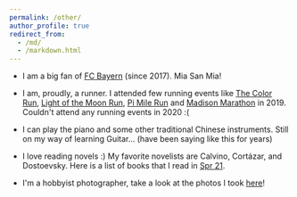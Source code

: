 ```yaml
---
permalink: /other/
author_profile: true
redirect_from: 
  - /md/
  - /markdown.html
---
```


* I am a big fan of [FC Bayern](https://fcbayern.com/en) (since 2017). Mia San Mia! 

* I am, proudly, a runner. I attended few running events like [The Color Run](https://thecolorrun.com/locations/madison/), [Light of the Moon Run](https://recwell.wisc.edu/lightofthemoon/), [Pi Mile Run](https://tbp.slc.engr.wisc.edu/events/pimilerun/index.html) and [Madison Marathon](https://www.madisonmarathon.org/) in 2019. Couldn't attend any running events in 2020 :(

* I can play the piano and some other traditional Chinese instruments. Still on my way of learning Guitar... (have been saying like this for years) 

* I love reading novels :) My favorite novelists are Calvino, Cortázar, and Dostoevsky. Here is a list of books that I read in [Spr 21](https://sliu583.gitbook.io/reading-list/random/reading-list). 

* I'm a hobbyist photographer, take a look at the photos I took [here](https://lynnliu030.github.io/photography/)! 
